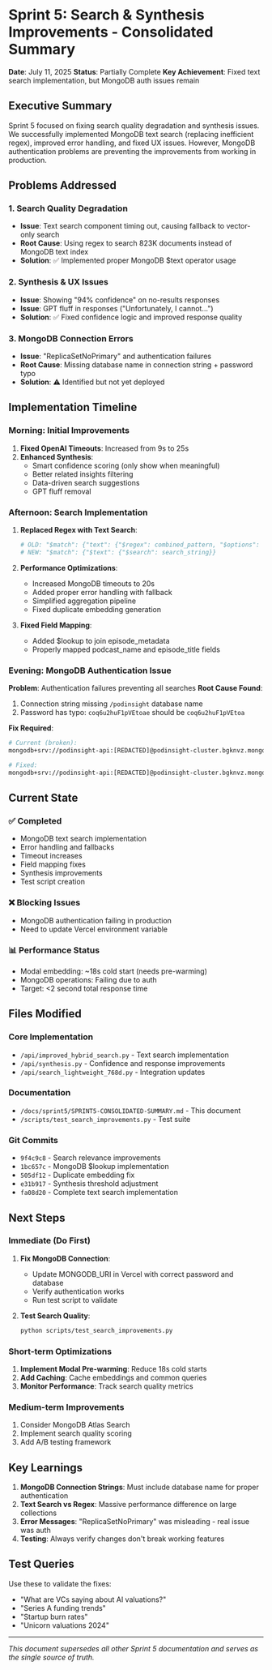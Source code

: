 # Sprint 5: Search & Synthesis Improvements - Consolidated Summary

**Date**: July 11, 2025
**Status**: Partially Complete
**Key Achievement**: Fixed text search implementation, but MongoDB auth issues remain

## Executive Summary

Sprint 5 focused on fixing search quality degradation and synthesis issues. We successfully implemented MongoDB text search (replacing inefficient regex), improved error handling, and fixed UX issues. However, MongoDB authentication problems are preventing the improvements from working in production.

## Problems Addressed

### 1. Search Quality Degradation
- **Issue**: Text search component timing out, causing fallback to vector-only search
- **Root Cause**: Using regex to search 823K documents instead of MongoDB text index
- **Solution**: ✅ Implemented proper MongoDB $text operator usage

### 2. Synthesis & UX Issues
- **Issue**: Showing "94% confidence" on no-results responses
- **Issue**: GPT fluff in responses ("Unfortunately, I cannot...")
- **Solution**: ✅ Fixed confidence logic and improved response quality

### 3. MongoDB Connection Errors
- **Issue**: "ReplicaSetNoPrimary" and authentication failures
- **Root Cause**: Missing database name in connection string + password typo
- **Solution**: ⚠️ Identified but not yet deployed

## Implementation Timeline

### Morning: Initial Improvements
1. **Fixed OpenAI Timeouts**: Increased from 9s to 25s
2. **Enhanced Synthesis**:
   - Smart confidence scoring (only show when meaningful)
   - Better related insights filtering
   - Data-driven search suggestions
   - GPT fluff removal

### Afternoon: Search Implementation
1. **Replaced Regex with Text Search**:
   ```python
   # OLD: "$match": {"text": {"$regex": combined_pattern, "$options": "i"}}
   # NEW: "$match": {"$text": {"$search": search_string}}
   ```

2. **Performance Optimizations**:
   - Increased MongoDB timeouts to 20s
   - Added proper error handling with fallback
   - Simplified aggregation pipeline
   - Fixed duplicate embedding generation

3. **Fixed Field Mapping**:
   - Added $lookup to join episode_metadata
   - Properly mapped podcast_name and episode_title fields

### Evening: MongoDB Authentication Issue
**Problem**: Authentication failures preventing all searches
**Root Cause Found**:
1. Connection string missing `/podinsight` database name
2. Password has typo: `coq6u2huF1pVEtoae` should be `coq6u2huF1pVEtoa`

**Fix Required**:
```bash
# Current (broken):
mongodb+srv://podinsight-api:[REDACTED]@podinsight-cluster.bgknvz.mongodb.net/?retryWrites=true...

# Fixed:
mongodb+srv://podinsight-api:[REDACTED]@podinsight-cluster.bgknvz.mongodb.net/podinsight?retryWrites=true...
```

## Current State

### ✅ Completed
- MongoDB text search implementation
- Error handling and fallbacks
- Timeout increases
- Field mapping fixes
- Synthesis improvements
- Test script creation

### ❌ Blocking Issues
- MongoDB authentication failing in production
- Need to update Vercel environment variable

### 📊 Performance Status
- Modal embedding: ~18s cold start (needs pre-warming)
- MongoDB operations: Failing due to auth
- Target: <2 second total response time

## Files Modified

### Core Implementation
- `/api/improved_hybrid_search.py` - Text search implementation
- `/api/synthesis.py` - Confidence and response improvements
- `/api/search_lightweight_768d.py` - Integration updates

### Documentation
- `/docs/sprint5/SPRINT5-CONSOLIDATED-SUMMARY.md` - This document
- `/scripts/test_search_improvements.py` - Test suite

### Git Commits
- `9f4c9c8` - Search relevance improvements
- `1bc657c` - MongoDB $lookup implementation
- `505df12` - Duplicate embedding fix
- `e31b917` - Synthesis threshold adjustment
- `fa08d20` - Complete text search implementation

## Next Steps

### Immediate (Do First)
1. **Fix MongoDB Connection**:
   - Update MONGODB_URI in Vercel with correct password and database
   - Verify authentication works
   - Run test script to validate

2. **Test Search Quality**:
   ```bash
   python scripts/test_search_improvements.py
   ```

### Short-term Optimizations
1. **Implement Modal Pre-warming**: Reduce 18s cold starts
2. **Add Caching**: Cache embeddings and common queries
3. **Monitor Performance**: Track search quality metrics

### Medium-term Improvements
1. Consider MongoDB Atlas Search
2. Implement search quality scoring
3. Add A/B testing framework

## Key Learnings

1. **MongoDB Connection Strings**: Must include database name for proper authentication
2. **Text Search vs Regex**: Massive performance difference on large collections
3. **Error Messages**: "ReplicaSetNoPrimary" was misleading - real issue was auth
4. **Testing**: Always verify changes don't break working features

## Test Queries

Use these to validate the fixes:
- "What are VCs saying about AI valuations?"
- "Series A funding trends"
- "Startup burn rates"
- "Unicorn valuations 2024"

---

*This document supersedes all other Sprint 5 documentation and serves as the single source of truth.*
